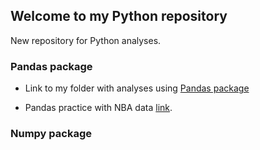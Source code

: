 ## Welcome to my Python repository

New repository for Python analyses.

### Pandas package

-  Link to my folder with analyses using [Pandas package](https://github.com/JuanmaMN/Python/tree/master/pandas)

-  Pandas practice with NBA data [link](https://github.com/JuanmaMN/Python/tree/master/pandas/NBA_analytics_with_pandas).    



### Numpy package
